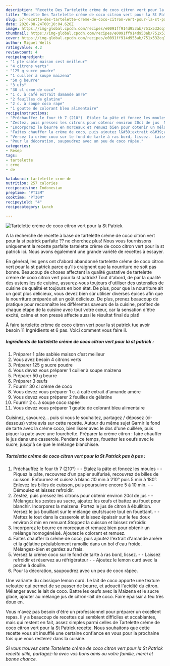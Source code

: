 ```yaml
---
description: "Recette Des Tartelette crème de coco citron vert pour la St Patrick"
title: "Recette Des Tartelette crème de coco citron vert pour la St Patrick"
slug: 57-recette-des-tartelette-creme-de-coco-citron-vert-pour-la-st-patrick
date: 2020-08-24T00:10:04.620Z
image: https://img-global.cpcdn.com/recipes/e0091ff914d953ab/751x532cq70/tartelette-creme-de-coco-citron-vert-pour-la-st-patrick-photo-principale-de-la-recette.jpg
thumbnail: https://img-global.cpcdn.com/recipes/e0091ff914d953ab/751x532cq70/tartelette-creme-de-coco-citron-vert-pour-la-st-patrick-photo-principale-de-la-recette.jpg
cover: https://img-global.cpcdn.com/recipes/e0091ff914d953ab/751x532cq70/tartelette-creme-de-coco-citron-vert-pour-la-st-patrick-photo-principale-de-la-recette.jpg
author: Miguel Wells
ratingvalue: 4.2
reviewcount: 4
recipeingredient:
- "1 pte sable maison cest meilleur"
- "4 citrons verts"
- "125 g sucre poudre"
- "1 cuiller à soupe maizena"
- "50 g beurre"
- "3 ufs"
- "30 cl crme de coco"
- "1 c. à café extrait damande amre"
- "2 feuilles de glatine"
- "2 c. à soupe coco rape"
- "1 goutte de colorant bleu alimentaire"
recipeinstructions:
- "Préchauffez le four th 7 (210°)  Etalez la pâte et foncez les moules  Piquez la pâte, recouvrez d’un papier sulfurisé, recouvrez de billes de cuisson. Enfournez et cuisez à blanc :10 min à 210° puis 5 min à 180°. Enlevez les billes de cuisson, puis poursuivre encore 5 à 10 min.  Démoulez et laissez refroidir."
- "Zestez, puis pressez les citrons pour obtenir environ 20cl de jus  Mélangez les zestes au sucre, ajoutez les œufs et battez au fouet pour blanchir. Incorporez la maizena. Portez le jus de citron à ébullition. Versez le jus bouillant sur le mélange œufs/sucre tout en fouettant.  Mettez le tout dans la casserole et laissez épaissir sur le feu doux environ 3 min en remuant.Stoppez la cuisson et laissez refroidir."
- "Incorporez le beurre en morceaux et remuez bien pour obtenir un mélange homogénéisé. Ajoutez le colorant et remuez."
- "Faites chauffer la crème de coco, puis ajoutez l&#39;extrait d&#39;amande amère et la gélatine préalablement ramollie dans un bol d&#39;eau froide. Mélangez-bien et gardez au frais."
- "Versez la crème coco sur le fond de tarte à ras bord, lissez.  Laissez refroidir et réservez au réfrigérateur  Ajoutez le lemon curd avec la poche à douille."
- "Pour la décoration, saupoudrez avec un peu de coco râpée."
categories:
- Resep
tags:
- tartelette
- crme
- de

katakunci: tartelette crme de 
nutrition: 257 calories
recipecuisine: Indonesian
preptime: "PT13M"
cooktime: "PT30M"
recipeyield: "4"
recipecategory: Lunch

---
```



![Tartelette crème de coco citron vert pour la St Patrick](https://img-global.cpcdn.com/recipes/e0091ff914d953ab/751x532cq70/tartelette-creme-de-coco-citron-vert-pour-la-st-patrick-photo-principale-de-la-recette.jpg)

A la recherche de recette à base de tartelette crème de coco citron vert pour la st patrick parfaite ?? ne cherchez plus! Nous vous fournissons uniquement la recette parfaite tartelette crème de coco citron vert pour la st patrick ici. Nous avons également une grande variété de recettes à essayer.

En général, les gens ont d'abord abandonné tartelette crème de coco citron vert pour la st patrick parce qu'ils craignent que la nourriture ne soit pas bonne. Beaucoup de choses affectent la qualité gustative de tartelette crème de coco citron vert pour la st patrick! Tout d'abord, de par la qualité des ustensiles de cuisine, assurez-vous toujours d'utiliser des ustensiles de cuisine de qualité et toujours en bon état. De plus, pour que la nourriture ait un goût plus délicieux, vous devez bien sûr utiliser diverses épices afin que la nourriture préparée ait un goût délicieux. De plus, prenez beaucoup de pratique pour reconnaître les différentes saveurs de la cuisine, profitez de chaque étape de la cuisine avec tout votre cœur, car la sensation d'être excité, calme et non pressé affecte aussi le résultat final du plat!

<!--inarticleads1-->

À faire tartelette crème de coco citron vert pour la st patrick tue avoir besoin 11 Ingrédients et 6 pas. Voici comment vous faire il.

##### Ingrédients de tartelette crème de coco citron vert pour la st patrick :

1. Préparer 1 pâte sablée maison c’est meilleur
1. Vous avez besoin 4 citrons verts
1. Préparer 125 g sucre poudre
1. Vous devez vous préparer 1 cuiller à soupe maizena
1. Préparer 50 g beurre
1. Préparer 3 œufs
1. Fournir 30 cl crème de coco
1. Vous devez vous préparer 1 c. à café extrait d&#39;amande amère
1. Vous devez vous préparer 2 feuilles de gélatine
1. Fournir 2 c. à soupe coco rapée
1. Vous devez vous préparer 1 goutte de colorant bleu alimentaire


Cuisinez, savourez… puis si vous le souhaitez, partagez / déposez (ci-dessous) votre avis sur cette recette. Autour du même sujet Garnir le fond de tarte avec la crème coco, bien lisser avec le dos d&#39;une cuillère, puis piquer la pate avec une fourchette. Préparer la crème citron : faire chauffer le jus dans une casserole. Pendant ce temps, fouetter les oeufs avec le sucre, jusqu&#39;à ce que le mélange blanchisse. 

<!--inarticleads2-->

##### Tartelette crème de coco citron vert pour la St Patrick pas à pas :

1. Préchauffez le four th 7 (210°) -  - Etalez la pâte et foncez les moules -  - Piquez la pâte, recouvrez d’un papier sulfurisé, recouvrez de billes de cuisson. Enfournez et cuisez à blanc :10 min à 210° puis 5 min à 180°. Enlevez les billes de cuisson, puis poursuivre encore 5 à 10 min. -  - Démoulez et laissez refroidir.
1. Zestez, puis pressez les citrons pour obtenir environ 20cl de jus -  - Mélangez les zestes au sucre, ajoutez les œufs et battez au fouet pour blanchir. Incorporez la maizena. Portez le jus de citron à ébullition. Versez le jus bouillant sur le mélange œufs/sucre tout en fouettant. -  - Mettez le tout dans la casserole et laissez épaissir sur le feu doux environ 3 min en remuant.Stoppez la cuisson et laissez refroidir.
1. Incorporez le beurre en morceaux et remuez bien pour obtenir un mélange homogénéisé. Ajoutez le colorant et remuez.
1. Faites chauffer la crème de coco, puis ajoutez l&#39;extrait d&#39;amande amère et la gélatine préalablement ramollie dans un bol d&#39;eau froide. Mélangez-bien et gardez au frais.
1. Versez la crème coco sur le fond de tarte à ras bord, lissez. -  - Laissez refroidir et réservez au réfrigérateur -  - Ajoutez le lemon curd avec la poche à douille.
1. Pour la décoration, saupoudrez avec un peu de coco râpée.


Une variante du classique lemon curd. Le lait de coco apporte une texture veloutée qui permet de se passer de beurre, et adoucit l&#39;acidité du citron. Mélanger avec le lait de coco. Battre les œufs avec la Maïzena et le sucre glace, ajouter au mélange jus de citron-lait de coco. Faire épaissir à feu très doux en. 

<!--inarticleads1-->

<p>
Vous n'avez pas besoin d'être un professionnel pour préparer un excellent repas. Il y a beaucoup de recettes qui semblent difficiles et accablantes, mais qui restent en fait, assez simples parmi celles de Tartelette crème de coco citron vert pour la St Patrick recette. Nous souhaitons que cette recette vous ait insufflé une certaine confiance en vous pour la prochaine fois que vous resterez dans la cuisine.
</p>

<p>
<i>Si vous trouvez cette Tartelette crème de coco citron vert pour la St Patrick recette utile, partagez-la avec vos bons amis ou votre famille, merci et bonne chance.</i>
</p>
